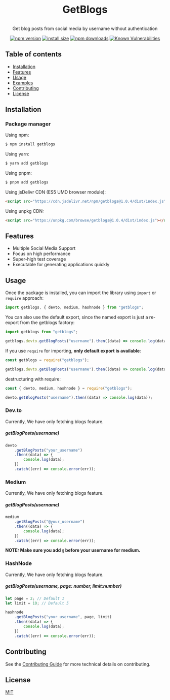 <h3  align="center" style="font-size: 32px;">GetBlogs</h3>
<p  align="center">Get blog posts from social media by username without authentication</p>

<div align="center">

[![npm version](https://img.shields.io/npm/v/getblogs.svg?style=flat-square)](https://www.npmjs.org/package/getblogs)
[![install size](https://img.shields.io/badge/dynamic/json?url=https://packagephobia.com/v2/api.json?p=getblogs&query=$.install.pretty&label=install%20size&style=flat-square)](https://packagephobia.now.sh/result?p=getblogs)
[![npm downloads](https://img.shields.io/npm/dm/getblogs.svg?style=flat-square)](https://npm-stat.com/charts.html?package=getblogs)
[![Known Vulnerabilities](https://snyk.io/test/npm/getblogs/badge.svg)](https://snyk.io/test/npm/getblogs)

</div>

## Table of contents

- [Installation](#Installation)
- [Features](#Features)
- [Usage](#Usage)
- [Examples](#Examples)
- [Contributing](#Contributing)
- [License](#license)

## Installation

### Package manager

Using npm:

```bash
$ npm install getblogs
```

Using yarn:

```bash
$ yarn add getblogs
```

Using pnpm:

```bash
$ pnpm add getblogs
```

Using jsDelivr CDN (ES5 UMD browser module):

```html
<script src="https://cdn.jsdelivr.net/npm/getblogs@1.0.4/dist/index.js"></script>
```

Using unpkg CDN:

```html
<script src="https://unpkg.com/browse/getblogs@1.0.4/dist/index.js"></script>
```

## Features

- Multiple Social Media Support
- Focus on high performance
- Super-high test coverage
- Executable for generating applications quickly

## Usage

Once the package is installed, you can import the library using `import` or `require` approach:

```js
import getblogs, { devto, medium, hashnode } from "getblogs";
```

You can also use the default export, since the named export is just a re-export from the getblogs factory:

```js
import getblogs from "getblogs";

getblogs.devto.getBlogPosts("username").then((data) => console.log(data));
```

If you use `require` for importing, **only default export is available**:

```js
const getblogs = require("getblogs");

getblogs.devto.getBlogPosts("username").then((data) => console.log(data));
```

destructuring with require:

```js
const { devto, medium, hashnode } = require("getblogs");

devto.getBlogPosts("username").then((data) => console.log(data));
```

### Dev.to

Currently, We have only fetching blogs feature.

##### getBlogPosts(username)

```js
devto
    .getBlogPosts("your_username")
    .then((data) => {
        console.log(data);
    })
    .catch((err) => console.error(err));
```

### Medium

Currently, We have only fetching blogs feature.

##### getBlogPosts(username)

```js
medium
    .getBlogPosts("@your_username")
    .then((data) => {
        console.log(data);
    })
    .catch((err) => console.error(err));
```

<b>NOTE: Make sure you add `@` before your username for medium.</b>

### HashNode

Currently, We have only fetching blogs feature.

##### getBlogPosts(username, page: number, limit:number)

```js
let page = 2; // Default 1
let limit = 10; // Default 5

hashnode
    .getBlogPosts("your_username", page, limit)
    .then((data) => {
        console.log(data);
    })
    .catch((err) => console.error(err));
```

## Contributing

See the [Contributing Guide](Contributing.md) for more technical details on contributing.

## License

[MIT](LICENSE)

